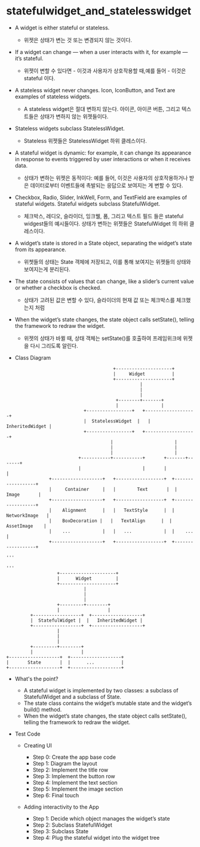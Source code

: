 # statefulwidget_and_statelesswidget

* A widget is either stateful or stateless. 
    * 위젯은 상태가 변는 것 또는 변경되지 않는 것이다.

* If a widget can change — when a user interacts with it, for example — it’s stateful.
    * 위젯이 변할 수 있다면 - 이것과 사용자가 상호작용할 때,예를 들어 - 이것은 stateful 이다.

* A stateless widget never changes. Icon, IconButton, and Text are examples of stateless widgets. 
    * A stateless widget은 절대 변하지 않는다. 아이콘, 아이콘 버튼, 그리고 텍스트들은 상태가 변하지 않는 위젯들이다.

* Stateless widgets subclass StatelessWidget.
    * Stateless 위젯들은 StatelessWidget 하위 클레스이다.

* A stateful widget is dynamic: for example, it can change its appearance in response to events triggered by user interactions or when it receives data.
    * 상태가 변하는 위젯은 동적이다: 예를 들어, 이것은 사용자의 상호작용하거나 받은 데이터로부터 이벤트들에 촉발되는 응답으로 보여지는 게 변할 수 있다. 

*  Checkbox, Radio, Slider, InkWell, Form, and TextField are examples of stateful widgets. Stateful widgets subclass StatefulWidget.
    * 체크박스, 레디오, 슬라이더, 잉크웰, 폼, 그리고 텍스트 필드 들은 stateful widgest들의 예시들이다. 상태가 변하는 위젯들은 StatefulWidget 의 하위 클레스이다.

* A widget’s state is stored in a State object, separating the widget’s state from its appearance. 
    * 위쳇들의 상태는 State 객체에 저장되고, 이를 통해 보여지는 위젯들의 상태와 보여지는게 분리된다.

* The state consists of values that can change, like a slider’s current value or whether a checkbox is checked. 
    * 상태가 고려된 값은 변할 수 있다, 슬라이더의 현재 값 또는 체크박스를 체크했는지 처럼

* When the widget’s state changes, the state object calls setState(), telling the framework to redraw the widget.
    * 위젯의 상태가 바뀔 때, 상태 객체는 setState()를 호출하여 프레임위크에 위젯을 다시 그리도록 알린다.

*  Class Diagram

```
                                        +---------------------+
                                        |     Widget          |
                                        +---------------------+
                                                  |
                                                  |
                                                  |
                                         +--------+-------+
                                         |                |
                             +-----------------+   +-------------------+
                             |  StatelessWidget  |   |   InheritedWidget |
                             +-----------------+   +-------------------+
                                       |                       |
                                       |                       |
                                       |                       |
                           +-----------+-----------+       +-------+-------+
                           |                       |       |               |
                +-------------------+   +------------------+  +------------------+
                |     Container     |   |        Text       |  |       Image       |
                +-------------------+   +------------------+  +------------------+
                |    Alignment      |   |   TextStyle      |  |    NetworkImage   |
                |    BoxDecoration |   |   TextAlign      |  |    AssetImage    |
                |    ...            |   |   ...            |  |    ...            |
                +-------------------+   +------------------+  +------------------+

'''

'''
                   +---------------------+
                   |      Widget         |
                   +---------------------+
                             |
                             |
                             |
                   +---------+--------+
                   |                  |
         +------------------+  +-------------------+
         |  StatefulWidget |  |   InheritedWidget |
         +------------------+  +-------------------+
                   |
                   |
                   |
         +---------+--------+
         |                  |
+-------------------+  +-------------------+
|       State       |  |      ...          |
+-------------------+  +-------------------+
```

* What's the point? 
  * A stateful widget is implemented by two classes: a subclass of StatefulWidget and a subclass of State. 
  * The state class contains the widget’s mutable state and the widget’s build() method.
  * When the widget’s state changes, the state object calls setState(), telling the framework to redraw the widget.


* Test Code 
  * Creating UI 
    * Step 0: Create the app base code
    * Step 1: Diagram the layout
    * Step 2: Implement the title row
    * Step 3: Implement the button row
    * Step 4: Implement the text section
    * Step 5: Implement the image section
    * Step 6: Final touch
    
  * Adding interactivity to the App
    * Step 1: Decide which object manages the widget’s state
    * Step 2: Subclass StatefulWidget
    * Step 3: Subclass State
    * Step 4: Plug the stateful widget into the widget tree



  
